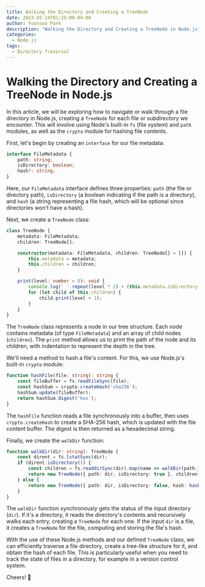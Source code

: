 ```yaml
---
title: Walking the Directory and Creating a TreeNode
date: 2023-05-24T01:25:00-04:00
author: Yoonsoo Park
description: "Walking the Directory and Creating a TreeNode in Node.js"
categories:
  - Node.js
tags:
  - Directory Traversal
---
```



# Walking the Directory and Creating a TreeNode in Node.js

In this article, we will be exploring how to navigate or walk through a file directory in Node.js, creating a `TreeNode` for each file or subdirectory we encounter. This will involve using Node's built-in `fs` (file system) and `path` modules, as well as the `crypto` module for hashing file contents. 

First, let's begin by creating an `interface` for our file metadata:

```typescript
interface FileMetadata {
    path: string;
    isDirectory: boolean;
    hash?: string;
}
```

Here, our `FileMetadata` interface defines three properties: `path` (the file or directory path), `isDirectory` (a boolean indicating if the path is a directory), and `hash` (a string representing a file hash, which will be optional since directories won't have a hash).

Next, we create a `TreeNode` class:

```typescript
class TreeNode {
    metadata: FileMetadata;
    children: TreeNode[];

    constructor(metadata: FileMetadata, children: TreeNode[] = []) {
        this.metadata = metadata;
        this.children = children;
    }

    print(level: number = 0): void {
        console.log(' '.repeat(level * 2) + (this.metadata.isDirectory ? 'Dir: ' : 'File: ') + this.metadata.path);
        for (let child of this.children) {
            child.print(level + 1);
        }
    }
}
```

The `TreeNode` class represents a node in our tree structure. Each node contains metadata (of type `FileMetadata`) and an array of child nodes (`children`). The `print` method allows us to print the path of the node and its children, with indentation to represent the depth in the tree.

We'll need a method to hash a file's content. For this, we use Node.js's built-in `crypto` module:

```typescript
function hashFile(file: string): string {
    const fileBuffer = fs.readFileSync(file);
    const hashSum = crypto.createHash('sha256');
    hashSum.update(fileBuffer);
    return hashSum.digest('hex');
}
```

The `hashFile` function reads a file synchronously into a buffer, then uses `crypto.createHash` to create a SHA-256 hash, which is updated with the file content buffer. The digest is then returned as a hexadecimal string.

Finally, we create the `walkDir` function:

```typescript
function walkDir(dir: string): TreeNode {
    const dirent = fs.lstatSync(dir);
    if (dirent.isDirectory()) {
        const children = fs.readdirSync(dir).map(name => walkDir(path.join(dir, name)));
        return new TreeNode({ path: dir, isDirectory: true }, children);
    } else {
        return new TreeNode({ path: dir, isDirectory: false, hash: hashFile(dir) });
    }
}
```

The `walkDir` function synchronously gets the status of the input directory (`dir`). If it's a directory, it reads the directory's contents and recursively walks each entry, creating a `TreeNode` for each one. If the input `dir` is a file, it creates a `TreeNode` for the file, computing and storing the file's hash.

With the use of these Node.js methods and our defined `TreeNode` class, we can efficiently traverse a file directory, create a tree-like structure for it, and obtain the hash of each file. This is particularly useful when you need to track the state of files in a directory, for example in a version control system.


Cheers! 🍺
